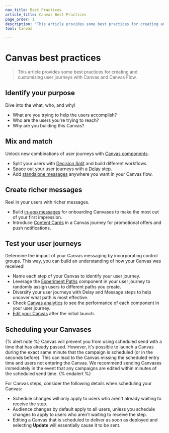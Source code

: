 ```yaml
---
nav_title: Best Practices
article_title: Canvas Best Practices
page_order: 1
description: "This article provides some best practices for creating and customizing user journeys with Canvas and Canvas Flow."
tool: Canvas

---
```


# Canvas best practices

> This article provides some best practices for creating and customizing user journeys with Canvas and Canvas Flow.

## Identify your purpose

Dive into the what, who, and why!
- What are you trying to help the users accomplish?
- Who are the users you're trying to reach?
- Why are you building this Canvas?

## Mix and match

Unlock new combinations of user journeys with [Canvas components]({{site.baseurl}}/user_guide/engagement_tools/canvas/canvas_components/about/).
- Split your users with [Decision Split]({{site.baseurl}}/user_guide/engagement_tools/canvas/canvas_components/decision_split/) and build different workflows.
- Space out your user journeys with a [Delay]({{site.baseurl}}/user_guide/engagement_tools/canvas/canvas_components/delay_step/) step.
- Add [standalone messages]({{site.baseurl}}/user_guide/engagement_tools/canvas/canvas_components/message_step/) anywhere you want in your Canvas flow. 

## Create richer messages

Reel in your users with richer messages.

- Build [in-app messages]({{site.baseurl}}/user_guide/engagement_tools/canvas/create_a_canvas/canvas_by_channel/in-app_messages_in_canvas/) for onboarding Canvases to make the most out of your first impression.
- Introduce [Content Cards]({{site.baseurl}}/user_guide/engagement_tools/canvas/create_a_canvas/canvas_by_channel/content-cards_in_canvas/) in a Canvas journey for promotional offers and push notifications.

## Test your user journeys

Determine the impact of your Canvas messaging by incorporating control groups. This way, you can build an understanding of how your Canvas was received!

- Name each step of your Canvas to identify your user journey.
- Leverage the [Experiment Paths]({{site.baseurl}}/user_guide/engagement_tools/canvas/canvas_components/experiment_step/) component in your user journey to randomly assign users to different paths you create. 
- Diversify your user journeys with Delay and Message steps to help uncover what path is most effective.
- Check [Canvas analytics]({{site.baseurl}}/user_guide/engagement_tools/canvas/testing_canvases/measuring_and_testing_with_canvas_analytics/) to see the performance of each component in your user journey.
- [Edit your Canvas]({{site.baseurl}}/post-launch_edits/) after the initial launch.

## Scheduling your Canvases

{% alert note %}
Canvas will prevent you from using scheduled send with a time that has already passed. However, it's possible to launch a Canvas during the exact same minute that the campaign is scheduled (or in the seconds before). This can lead to the Canvas missing the scheduled entry time and users not entering the Canvas. We recommend sending Canvases immediately in the event that any campaigns are edited within minutes of the scheduled send time.
{% endalert %}

For Canvas steps, consider the following details when scheduling your Canvas:

- Schedule changes will only apply to users who aren't already waiting to receive the step.
- Audience changes by default apply to all users, unless you schedule changes to apply to users who aren't waiting to receive the step.
- Editing a Canvas that is scheduled to deliver as soon as deployed and selecting **Update** will essentially cause it to be sent.
